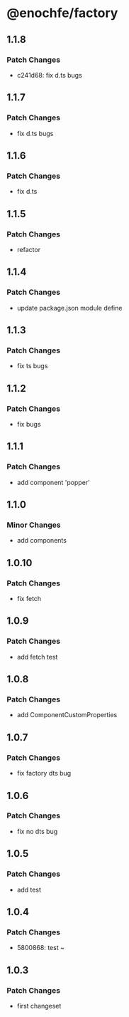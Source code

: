 # @enochfe/factory

## 1.1.8

### Patch Changes

- c241d68: fix d.ts bugs

## 1.1.7

### Patch Changes

- fix d.ts bugs

## 1.1.6

### Patch Changes

- fix d.ts

## 1.1.5

### Patch Changes

- refactor

## 1.1.4

### Patch Changes

- update package.json module define

## 1.1.3

### Patch Changes

- fix ts bugs

## 1.1.2

### Patch Changes

- fix bugs

## 1.1.1

### Patch Changes

- add component 'popper'

## 1.1.0

### Minor Changes

- add components

## 1.0.10

### Patch Changes

- fix fetch

## 1.0.9

### Patch Changes

- add fetch test

## 1.0.8

### Patch Changes

- add ComponentCustomProperties

## 1.0.7

### Patch Changes

- fix factory dts bug

## 1.0.6

### Patch Changes

- fix no dts bug

## 1.0.5

### Patch Changes

- add test

## 1.0.4

### Patch Changes

- 5800868: test ~

## 1.0.3

### Patch Changes

- first changeset
